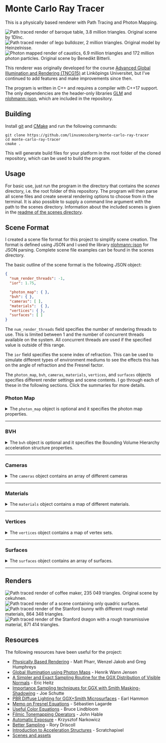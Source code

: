# Monte Carlo Ray Tracer

This is a physically based renderer with Path Tracing and Photon Mapping.

![Path traced render of baroque table, 3.8 million triangles. Original scene by 1DInc.](https://user-images.githubusercontent.com/15798094/104470709-4c75d200-55ba-11eb-9f37-a3651a64cd1a.jpg "Path traced render of baroque table, 3.8 million triangles. Original scene by 1DInc.")
![Path traced render of lego bulldozer, 2 million triangles. Original model by Heinzelnisse.](https://user-images.githubusercontent.com/15798094/104470739-55ff3a00-55ba-11eb-8213-3171b954c3ed.jpg "Path traced render of lego bulldozer, 2 million triangles. Original model by Heinzelnisse.")
![Photon mapped render of caustics, 6.9 million triangles and 172 million photon particles. Original scene by Benedikt Bitterli.](https://user-images.githubusercontent.com/15798094/104514606-d2f9d600-55f1-11eb-8362-d8bd1c1481b0.jpg "Photon mapped render of caustics, 6.9 million triangles and 172 million photon particles. Original scene by Benedikt Bitterli.")

This renderer was originally developed for the course [Advanced Global Illumination and Rendering (TNCG15)](https://liu.se/studieinfo/kurs/tncg15) at Linköpings Universitet, but I've continued to add features and make improvements since then.

The program is written in C++ and requires a compiler with C++17 support. The only dependencies are the header-only libraries [GLM](https://glm.g-truc.net/) and [nlohmann::json](https://github.com/nlohmann/json), which are included in the repository.

## Building

Install [git](https://git-scm.com/) and [CMake](https://cmake.org/download/) and run the following commands:
```
git clone https://github.com/linusmossberg/monte-carlo-ray-tracer
cd monte-carlo-ray-tracer
cmake .
```
This will generate build files for your platform in the root folder of the cloned repository, which can be used to build the program.

## Usage

For basic use, just run the program in the directory that contains the *scenes* directory, i.e. the root folder of this repository. The program will then parse all scene files and create several rendering options to choose from in the terminal. It is also possible to supply a command line argument with the path to the scenes directory. Information about the included scenes is given in the [readme of the scenes directory](scenes/README.md).

## Scene Format

I created a scene file format for this project to simplify scene creation. The format is defined using JSON and I used the library [nlohmann::json](https://github.com/nlohmann/json) for JSON parsing. Complete scene file examples can be found in the scenes directory.

The basic outline of the scene format is the following JSON object:

```json
{
  "num_render_threads": -1,
  "ior": 1.75,

  "photon_map": { },
  "bvh": { },
  "cameras": [ ],
  "materials":  { },
  "vertices": { },
  "surfaces": [ ]
}
```

The `num_render_threads` field specifies the number of rendering threads to use. This is limited between 1 and the number of concurrent threads available on the system. All concurrent threads are used if the specified value is outside of this range.

The `ior` field specifies the scene index of refraction. This can be used to simulate different types of environment mediums to see the effects this has on the angle of refraction and the Fresnel factor.

The `photon_map`, `bvh`, `cameras`, `materials`, `vertices`, and `surfaces` objects specifies different render settings and scene contents. I go through each of these in the following sections. Click the summaries for more details.

### Photon Map

<details><summary>The <code>photon_map</code> object is optional and it specifies the photon map properties.</summary><br>

Example:
```json
"photon_map": {
  "emissions": 1e6,
  "caustic_factor": 100.0,
  "k_nearest_photons": 50,
  "max_radius": 0.01,
  "max_caustic_radius": 0.005,
  "max_photons_per_octree_leaf": 190,
  "use_shadow_photons": false,
  "direct_visualization": false
}
```

The `emissions` field determines the base number of rays that should be emitted from light sources. More emissions will result in more spawned photons. 

The `caustic_factor` determines how many times more caustic photons should be generated relative to other photon types. 1 is the "natural" factor, but this results in blurry caustics since the caustic photon map is visualized directly.

The `k_nearest_photons` field specifies the number of nearest photons to search for and use in the radiance estimate each time a photon map is evaluated at a point. Larger values create better but less localized (blurrier) estimates since the search sphere is expanded to cover the target number of photons. The maximum radius of this search sphere is controlled with the `max_radius` field. This is useful to discard large parts of the search space and thereby increase performance. The global radiance evaluation is however delayed if the target number of photons doesn't fit in the search sphere to prevent bad estimates, so this should be set to a reasonable value. `max_caustic_radius` is the same but is used exclusively for caustic photons.

The `max_photons_per_octree_leaf` field affects both the octree search performance and memory usage of the application. I cover this more in the report and this value can probably be left at 190 in most cases.

The `use_shadow_photons` field specifies whether to use shadow photons. Shadow photons are used to determine if it's necessary to cast shadow rays or delay the global radiance evaluation in certain situations. This can improve performance and reduce artifacts in some scenes and do the opposite in other.

The `direct_visualization` field can be used to visualize the photon maps directly. Setting this to true will make the program evaluate the global radiance from all photon maps at the first diffuse reflection. An example of this is in the report.
</details>

___

### BVH

<details><summary>The <code>bvh</code> object is optional and it specifies the Bounding Volume Hierarchy acceleration structure properties.</summary><br>

Example:
```json
"bvh": {
    "type": "quaternary_sah",
    "bins_per_axis": 16
}
```

Normal naive scene intersection is used if this object is not specified. The `type` field specifies the hierarchy method to use when constructing the tree.

| `type`  | Method | 
| ------- | ------ | 
| `octree` | First creates an octree by iterative insertion of the primitive centroids, and then transforms this tree into a BVH by just transferring the octree node hierarchy and computing the bounding boxes. | 
| `binary_sah` | Creates a binary-tree BVH by recursively splitting the primitives into two groups. The split occurs along the axis with the largest primitive centroid extent, and the split position is determined by the Surface Area Heuristic (SAH). Binning is performed to reduce the number of evaluated split coordinates along the axis, and the number of bins is determined by the `bins_per_axis` field. | 
| `quaternary_sah` | Creates a quaternary-tree BVH by recursively splitting the primitives into the four groups that results in the lowest SAH-cost. This is similar to the binary version, but the split now occurs along two axes. The bins form a regular 2D grid and (`bins_per_axis`-1)<sup>2</sup> possible split coordinates are evaluated. |

I've also tried splitting along all three axes each recursion to create octonary-trees. This produces good results but there's not much of an improvement compared to the quaternary version and the construction time becomes much longer due to the dimensionality curse when using 3D bins.

`quaternary_sah` takes the longest to construct but tends to produce the best results. `octree` and `binary_sah` are faster to construct which is useful for quick renders. This is especially the case for the octree method, which surprisingly seems to be both faster to construct and create higher quality trees than the binary-tree SAH method.
</details>

___

### Cameras

<details><summary>The <code>cameras</code> object contains an array of different cameras</summary><br>

Example:
```json
"cameras": [
  {
    "focal_length": 23,
    "sensor_width": 35,
    "f_stop": 1.8,
    "eye": [ -2, 0, 0 ],
    "look_at": [ 13, -0.55, 0 ],
    "image": { 
      "width": 960, 
      "height": 720, 
      "exposure_compensation": -1, 
      "gain_compensation": 0.5 
    },
    "sqrtspp": 4,
    "savename": "c1b"
  },
  {
    "focal_length": 50,
    "sensor_width": 35,
    "f_stop": 5.6,
    "focus_distance": 3,
    "eye": [ -1, 0, 0 ],
    "forward": [ 1, 0, 0 ],
    "up": [ 0, 1, 0 ],
    "image": { 
      "width": 960, 
      "height": 540,
      "tonemapper": "ACES"
    },
    "sqrtspp": 1,
    "savename": "c2"
  }
]
```

The `focal_length` and `sensor_width` fields are defined in millimeters. A sensor width of 35mm (full frame) is most often useful since focal lengths normally are defined in terms of 35mm-equivalent focal lengths.

The `eye` field defines the position of the camera, and the `up` and `forward` fields defines the orientation vectors of the camera. The up and forward vectors can be replaced with the `look_at` field, which defines the coordinate that the camera should look at instead.

The `f_stop` and `focus_distance` fields defines the depth of field properties of the camera and are optional. The distance from the camera to the `look_at` coordinate is used as focus distance if this coordinate is specified and if no valid focus distance is specified.

The `sqrtspp` (Square-Rooted Samples Per Pixel) property defines the square-rooted number of ray paths that should be sampled from each pixel in the camera.

The `savename` property defines the name of the resulting saved image file. Images are saved in TGA format.

#### Image

The `image` object specifies the image properties of the camera. The `width` and `height` ´fields specifies the image resolution in pixels.

The `tonemapper` field specifies which tonemapper to use. The available ones are `Hable` ([filmic tonemapper by John Hable](http://filmicworlds.com/blog/filmic-tonemapping-operators/)) and `ACES` ([fitted by Stephen Hill](https://twitter.com/self_shadow)).

The program has histogram-based auto-exposure which centers the histogram around the 0.5 intensity level before applying tone mapping (corresponding to controlling the amount of light that reaches the film/sensor). This can be offset with the optional `exposure_compensation` field, which specifies the [exposure compensation](https://en.wikipedia.org/wiki/Exposure_compensation) in EV units (stops). 

The program also has a histogram-based auto-gain method which is applied after auto-exposure and tone-mapping, which instead tries to position the histogram of the resulting image to the right. This can similarly be offset with the optional `gain_compensation` field, which is also specified in EV units.

The reason for separating these steps is that the tone-mapping/camera response is non-linear, and as a result `exposure_compensation` mostly controls the camera response (contrast, dynamic range etc.) while `gain_compensation` controls the overall image intensity.
</details>

___

### Materials

<details><summary>The <code>materials</code> object contains a map of different materials.</summary><br>

Example:
```json
"materials": {
  "default": {
      "reflectance": 0.73,
      "roughness": 10.0
  },
  "iron": {
    "ior": "data/spectral-distributions/iron.csv"
  },
  "silver": {
    "specular_roughness": 0.06,
    "ior": {
      "real": [0.03122206, 0.02993163, 0.03752037],
      "imaginary": [4.52084303, 3.61703254, 2.59526494]
    }
  },
  "water": {
    "ior": 1.333,
    "transparency": 1.0
  },
  "crystal": {
    "ior": 2.0,
    "external_medium": "water",
    "transparency":  1.0,
    "transmittance": [ 0.5, 1.0, 0.9 ],
    "specular_roughness": 0.1
  },
  "one_sheet_hyperboloid": {
    "specular_reflectance": 0.5,
    "ior": 1.333,
    "reflectance": "#80B1D3"
  },
  "light": {
    "reflectance": 0.9,
    "emittance": [ 1000, 1000, 1000 ]
  },
  "horizon-light": {
    "emittance": { "illuminant": "D50", "scale": 1000 }
  }
}
```

The key string is used later when assigning a material to a surface. The material with the `default` key string is used for all surfaces that hasn't specified a material.

The material fields are:

| field                  | type        | default | interval    |
| ---------------------- | ----------- | ------- | ----------- |
| `reflectance`          | RGB         | 1       | [0, 1]      |
| `specular_reflectance` | RGB         | 1       | [0, 1]      |
| `transmittance`        | RGB         | 1       | [0, 1]      |
| `emittance`            | RGB         | 0       | [0, ∞)      |
| `roughness`            | scalar      | 0       | [0, ∞)      |
| `specular_roughness`   | scalar      | 0       | [0, 1]      |
| `transparency`         | scalar      | 0       | [0, 1]      |
| `perfect_mirror`       | bool        | false   | {f, t}      |
| `external_medium`      | string      | "scene" | keys        |
| `ior`                  | [IOR](#ior) | 0       | [IOR](#ior) |

These fields are all optional and any combination of fields can be used. A material can for example be a combination of diffusely reflecting, specularly reflecting, emissive, transmissive (specularly refracting) and rough. If set to true, the `perfect_mirror` field overrides most other fields to simulate a perfect mirror with infinite IOR.

The `reflectance`, `specular_reflectance` and `transmittance` fields specifies the amount of radiance that should be diffusely reflected and specularly reflected/transmitted for each RGB channel. This is a simplification since these are spectral properties that varies with wavelength and not by the resulting tristimulus values of the virtual camera, but this is computationally cheaper and simpler. These properties now take gamma-corrected values and linearizes them internally to make it easier to pick colors via color pickers.

The `emittance` field defines the radiant flux of each RGB channel in watts. This means that surfaces with different surface areas will emit the same amount of radiant energy if they are assigned the same emissive material. It's also possible to set this field to a [CIE standard illuminant](https://en.wikipedia.org/wiki/Standard_illuminant) by specifying an object with an `illuminant` and a `scale` field.

The `external_medium` field can be used to specify the key string of the material that the material is enclosed in. This is required to correctly render scenes with layered transmissive objects (eg. ice cubes with air bubbles in a glass of water). This field is only needed when a ray exits a transmissive object that is enclosed in another transmissive object, and is therefore not required for opaque materials or transmissive materials that only has the scene as external medium.

#### IOR

For dielectric materials such as glass and plastic, the `ior` field is specified as a scalar value in the range [1, ∞). If this value is less than 1, then the material will only produce diffuse reflections regardless of scene IOR. For conductive materials such as metals, the `ior` field is instead specified as a complex-valued IOR object with a `real` and an `imaginary` field specified as RGB vectors.

The `real` part is often called *n* and it represents the usual index of refraction that is also present in dielectrics, but the spectral dependence is now considered as well. The real part varies over the visible spectrum for dielectrics also (e.g. `[1.521, 1.525, 1.533]` for soda-lime glass), but refraction is difficult for spectrally varying IOR.

The `imaginary` part is often called *k* and it represents the absorption coefficient. The imaginary part is non-zero for conductives and zero for dielectrics, which means that conductives rapidly absorbs the transmitted radiance while dielectrics let it pass through.

Spectral distributions of these values are available at [refractiveindex.info](https://refractiveindex.info/). These spectral distributions can be reduced to linear RGB by integrating the product of the spectral distributions and each of the CIE color matching functions over the visible spectrum, and then converting the resulting XYZ tristimulus values to linear RGB. The program does this automatically if a path to a downloaded CSV file with spectral data is provided for the `ior` field, but I also wrote the following MATLAB script to get the RGB values directly:

```matlab
% Read CIE cmfs, http://cvrl.ioo.ucl.ac.uk/cmfs.htm
xyz_cmfs = readmatrix('ciexyz31_1.csv');
xyz_w = xyz_cmfs(:,1); xyz = xyz_cmfs(:,2:4);

% Read complex IOR spectral distribution for iron
data = readtable('Johnson.csv');
[~,index] = ismember("wl",data.wl); % Find start position of k data

n_sRGB = integrate(data(1:index-1, :), xyz, xyz_w);
k_sRGB = integrate(data(index+1:end, :), xyz, xyz_w);

fprintf('"real": [%.8f, %.8f, %.8f],\n', n_sRGB)
fprintf('"imaginary": [%.8f, %.8f, %.8f]\n', k_sRGB)

function sRGB = integrate(data, xyz, xyz_w)
    spd = str2double(data.n);
    spd_w = str2double(data.wl) * 1000; % micro- to nanometers;
    
    % Average duplicate wavelengths
    [spd_w, ~, idx] = unique(spd_w); spd = accumarray(idx, spd, [], @mean);

    % Interpolate to align the spectral data wavelengths with the CMF's
    spd_interp = interp1(spd_w, spd, xyz_w, 'pchip');

    % Integrate using Riemann sum
    XYZ = (xyz' * spd_interp)' / sum(xyz(:,2));

    % Convert to linear sRGB
    sRGB = xyz2rgb(XYZ, 'colorspace', 'linear-rgb', 'WhitePoint', 'e');
end
```

Note that I implicitly use a constant illuminant `I(λ)` and stepsize `Δλ`, which results in:

<pre><code>X = ∫(S(λ)x(λ)I(λ)dλ) / ∫(y(λ)I(λ)dλ) ≈
  ≈ Σ(S(λ)x(λ)I(λ)Δλ) / Σ(y(λ)I(λ)Δλ) =
  = (<del>I(λ)Δλ</del> · Σ(S(λ)x(λ))) / (<del>I(λ)Δλ</del> · Σ(y(λ))) =
  = Σ(S(λ)x(λ)) / Σ(y(λ))</code></pre>

and the same for `Y` and `Z`. The constant illuminant is also the reason why the equal energy white point is used for `xyz2rgb`. A few metal materials based on measured data are available in *scenes/metals.json*.

![Metals with complex IOR based on measured data. Au, Ag, Cu, Fe, Al, Hg, Ni, Pd.](https://user-images.githubusercontent.com/15798094/104471328-010ff380-55bb-11eb-8f04-1f550129c28f.jpg "Metals with complex IOR based on measured data. Au, Ag, Cu, Fe, Al, Hg, Ni, Pd.")

</details>

___

### Vertices

<details><summary>The <code>vertices</code> object contains a map of vertex sets.</summary><br>

Example:
```json
"vertices": {
  "light": [
    [ 8, 4.9, -2.5 ],
    [ 9, 4.9, -2.5 ],
    [ 9, 4.9, -1.5 ],
    [ 8, 4.9, -1.5 ]
  ],
  "crystal": [
    [ 8.28362, -5.0, -4.78046 ],
    [ 6.47867, -0.90516, -3.67389 ],
    [ 7.97071, -0.85108, -2.79588 ],
    [ 7.93553, -0.41379, -4.47145 ],
    [ 6.63966, 3.55331, -2.51368 ]
  ]
}
```

Each vertex set contains an array of vertices specified as xyz-coordinates. The vertex set key string is used later to specify which set of vertices to build the surface from when creating surfaces of `object` type.
</details>

___

### Surfaces

<details><summary>The <code>surfaces</code> object contains an array of surfaces.</summary><br>

Example:
```json
"surfaces": [
  {
    "type": "object",
    "smooth": true,
    "file": "data/stanford_dragon.obj"
  },
  {
    "type": "object",
    "material": "light",
    "vertex_set": "light",
    "triangles": [
      [ 0, 1, 2 ],
      [ 0, 2, 3 ]
    ]
  },
  {
    "type": "object",
    "material": "crystal",
    "vertex_set": "crystal",
    "triangles": [
      [ 0, 2, 1 ],
      [ 0, 3, 2 ],
      [ 0, 1, 3 ],
      [ 2, 4, 1 ],
      [ 1, 4, 3 ],
      [ 3, 4, 2 ]
    ]
  },
  {
    "type": "sphere",
    "position": [ 9.25261, -3.70517, -0.58328 ],
    "radius": 1.15485
  },
  {
    "type": "triangle",
    "material":  "silver",
    "vertices": [ 
      [ 9, 4.9, -2.5 ],
      [ 9, 4.9, -1.5 ],
      [ 8, 4.9, -1.5 ]
    ]
  },
  {
    "type": "quadric",
    "material": "one_sheet_hyperboloid",
    "XX": -1, "YY": 1, "ZZ": 1, "R": -1,
    "bound_dimensions": [1.0, 0.2, 0.2],
    "position": [0.3, 0.3, 0.125],
    "scale": 0.025,
    "rotation": [45, 0, 0]
  }
]
```

Each surface has a `type` field which can be either `sphere`, `triangle`, `object` or `quadric`. All surfaces also has an optional `material` field, which specifies the material that the surface should use by material key string. 

All surface types can also be transformed using the optional `position`, `rotation` (degrees) and `scale` fields specified as xyz-vectors. The remaining fields are type specific.

#### Sphere
The sphere radius is defined by the `radius` field.

#### Triangle
The triangle is simply defined by its vertices, which is defined by the 3 vertices in the vertex array `vertices` in xyz-coordinates. The order of the vertices defines the normal direction.

#### Object
The object surface type defines a triangle mesh object that consists of multiple triangles. The `vertex_set` field can be used to specify the key string of the vertex set to pull vertices from, and the `triangles` field then specifies the array of triangles of the object. Each triangle of the array consists of 3 indices that references the corresponding vertex index in the vertex set. Alternatively, the `file` field can be used to specify a path to an OBJ-file to load instead. The path should be relative to the scenes directory. 

The program uses normal interpolation for smooth shading if the `smooth` field is set to true. This will either compute area+angle weighted vertex normals or use the vertex normals from the OBJ file if they exist.

#### Quadric
A quadric surface consists of all points `(x,y,z)` that satisfies the quadric equation<sup>1</sup>:

<pre><code>Ax<sup>2</sup> + Bxy + Cxz + Dx + Ey<sup>2</sup> + Fyz + Gy + Hz<sup>2</sup> + Iz + J = 0</code></pre>

where `A`, `B`, `C` etc. are real constants. A sphere with radius 1 can for example be defined by:

<pre><code>x<sup>2</sup> + y<sup>2</sup> + z<sup>2</sup> - 1 = 0</code></pre>

with constants `J=-1`, `A=E=H=1` and the rest 0. This is achieved in the program by specifying the following fields for a quadric surface:
```json
"XX": 1, "YY": 1, "ZZ": 1, "R": -1,
```
Instead of the usual constant names, I've opted for more descriptive field names that correspond to the expression that the field value is multiplied with in the quadric equation. The `R` field corresponds to `J` in the quadric equation, i.e. the scalar constant added at the end. The value of unspecified constants are set to 0.

The `bound_dimensions` field specifies the dimensions of the axis-aligned bounding box that the quadric surface is confined to.

Quadric surfaces currently do not support emissive materials (the emissive part is simply ignored).

___
<sup>1</sup> The usual quadric equation looks slightly different when it's derived from the quadric matrix representation *p<sup>T</sup>Qp* since this results in some constants being doubled. The program uses this representation internally, but I've eliminated this in the scene format since it's easier to not have to think about whether or not some constants will be doubled when creating a surface.
</details>

___

## Renders

![Path traced render of coffee maker, 235 049 triangles. Original scene by cekuhnen.](https://user-images.githubusercontent.com/15798094/104470841-716a4500-55ba-11eb-814e-a00b0b604714.jpg "Path traced render of coffee maker, 235 049 triangles. Original scene by cekuhnen.")
![Path traced render of a scene containing only quadric surfaces.](https://user-images.githubusercontent.com/15798094/104470916-847d1500-55ba-11eb-99df-e600d248f495.jpg "Path traced render of a scene containing only quadric surfaces.")
![Path traced render of the Stanford bunny with different rough metal materials, 864 348 triangles.](https://user-images.githubusercontent.com/15798094/104470964-919a0400-55ba-11eb-8462-9525c668177f.jpg "Path traced render of the Stanford bunny with different rough metal materials, 864 348 triangles.")
![Path traced render of the Stanford dragon with a rough transmissive material, 871 414 triangles.](https://user-images.githubusercontent.com/15798094/104471005-9e1e5c80-55ba-11eb-98c7-11923b130b2e.jpg "Path traced render of the Stanford dragon with a rough transmissive material, 871 414 triangles.")

## Resources

The following resources have been useful for the project:
* [Physically Based Rendering](http://www.pbr-book.org/) - Matt Pharr, Wenzel Jakob and Greg Humphreys
* [Global Illumination using Photon Maps](http://graphics.stanford.edu/~henrik/papers/ewr7/ewr7.html) - Henrik Wann Jensen
* [A Simpler and Exact Sampling Routine for the GGX Distribution of Visible Normals](https://hal.archives-ouvertes.fr/hal-01509746/document) - Eric Heitz
* [Importance Sampling techniques for GGX with Smith Masking-Shadowing](https://schuttejoe.github.io/post/ggximportancesamplingpart2/) - Joe Schutte
* [PBR Diffuse Lighting for GGX+Smith Microsurfaces](https://twvideo01.ubm-us.net/o1/vault/gdc2017/Presentations/Hammon_Earl_PBR_Diffuse_Lighting.pdf) - Earl Hammon
* [Memo on Fresnel Equations](https://seblagarde.wordpress.com/2013/04/29/memo-on-fresnel-equations/) - Sébastien Lagarde
* [Useful Color Equations](http://www.brucelindbloom.com/) - Bruce Lindbloom
* [Filmic Tonemapping Operators](http://filmicworlds.com/blog/filmic-tonemapping-operators/) - John Hable
* [Automatic Exposure](https://knarkowicz.wordpress.com/2016/01/09/automatic-exposure/) - Krzysztof Narkowicz
* [Better Sampling](http://www.rorydriscoll.com/2009/01/07/better-sampling/) - Rory Driscoll
* [Introduction to Acceleration Structures](https://www.scratchapixel.com/lessons/advanced-rendering/introduction-acceleration-structure/bounding-volume-hierarchy-BVH-part1) - Scratchapixel
* [Scenes and assets](scenes/README.md)